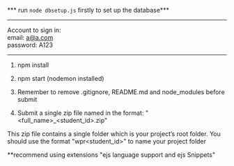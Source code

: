 *** run `node dbsetup.js` firstly to set up the database***

*** 
Account to sign in:<br>
email: a@a.com<br>
password: A123
***


1. npm install

2. npm start (nodemon installed)

3. Remember to remove .gitignore, README.md and node_modules before submit

4. Submit a single zip file named in the format: "<full_name>_<student_id>.zip"

This zip file contains a single folder which is your project’s root folder. You should use
the format "wpr<student_id>" to name your project folder


**recommend using extensions "ejs language support and ejs Snippets"